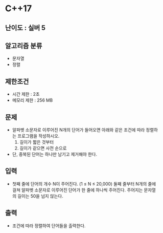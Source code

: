 # C++17

## 난이도 : 실버 5

## 알고리즘 분류
  - 문자열
  - 정렬

## 제한조건
  - 시간 제한 : 2초
  - 메모리 제한 : 256 MB

## 문제
  - 알파벳 소문자로 이루어진 N개의 단어가 들어오면 아래와 같은 조건에 따라 정렬하는 프로그램을 작성하시오.
	1. 길이가 짧은 것부터
	2. 길이가 같으면 사전 순으로
  - 단, 중복된 단어는 하나만 남기고 제거해야 한다.

## 입력
  - 첫째 줄에 단어의 개수 N이 주어진다. (1 ≤ N ≤ 20,000) 둘째 줄부터 N개의 줄에 걸쳐 알파벳 소문자로 이루어진 단어가 한 줄에 하나씩 주어진다. 주어지는 문자열의 길이는 50을 넘지 않는다.

## 출력
  - 조건에 따라 정렬하여 단어들을 출력한다.